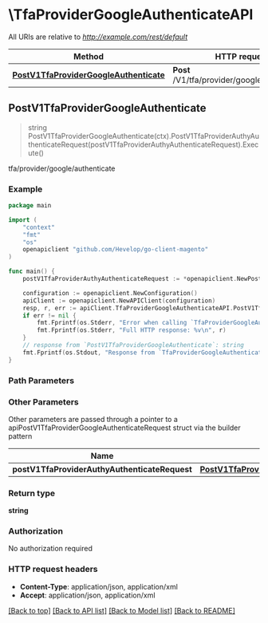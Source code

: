 # \TfaProviderGoogleAuthenticateAPI

All URIs are relative to *http://example.com/rest/default*

Method | HTTP request | Description
------------- | ------------- | -------------
[**PostV1TfaProviderGoogleAuthenticate**](TfaProviderGoogleAuthenticateAPI.md#PostV1TfaProviderGoogleAuthenticate) | **Post** /V1/tfa/provider/google/authenticate | tfa/provider/google/authenticate



## PostV1TfaProviderGoogleAuthenticate

> string PostV1TfaProviderGoogleAuthenticate(ctx).PostV1TfaProviderAuthyAuthenticateRequest(postV1TfaProviderAuthyAuthenticateRequest).Execute()

tfa/provider/google/authenticate



### Example

```go
package main

import (
	"context"
	"fmt"
	"os"
	openapiclient "github.com/Hevelop/go-client-magento"
)

func main() {
	postV1TfaProviderAuthyAuthenticateRequest := *openapiclient.NewPostV1TfaProviderAuthyAuthenticateRequest("Username_example", "Password_example", "Otp_example") // PostV1TfaProviderAuthyAuthenticateRequest |  (optional)

	configuration := openapiclient.NewConfiguration()
	apiClient := openapiclient.NewAPIClient(configuration)
	resp, r, err := apiClient.TfaProviderGoogleAuthenticateAPI.PostV1TfaProviderGoogleAuthenticate(context.Background()).PostV1TfaProviderAuthyAuthenticateRequest(postV1TfaProviderAuthyAuthenticateRequest).Execute()
	if err != nil {
		fmt.Fprintf(os.Stderr, "Error when calling `TfaProviderGoogleAuthenticateAPI.PostV1TfaProviderGoogleAuthenticate``: %v\n", err)
		fmt.Fprintf(os.Stderr, "Full HTTP response: %v\n", r)
	}
	// response from `PostV1TfaProviderGoogleAuthenticate`: string
	fmt.Fprintf(os.Stdout, "Response from `TfaProviderGoogleAuthenticateAPI.PostV1TfaProviderGoogleAuthenticate`: %v\n", resp)
}
```

### Path Parameters



### Other Parameters

Other parameters are passed through a pointer to a apiPostV1TfaProviderGoogleAuthenticateRequest struct via the builder pattern


Name | Type | Description  | Notes
------------- | ------------- | ------------- | -------------
 **postV1TfaProviderAuthyAuthenticateRequest** | [**PostV1TfaProviderAuthyAuthenticateRequest**](PostV1TfaProviderAuthyAuthenticateRequest.md) |  | 

### Return type

**string**

### Authorization

No authorization required

### HTTP request headers

- **Content-Type**: application/json, application/xml
- **Accept**: application/json, application/xml

[[Back to top]](#) [[Back to API list]](../README.md#documentation-for-api-endpoints)
[[Back to Model list]](../README.md#documentation-for-models)
[[Back to README]](../README.md)

